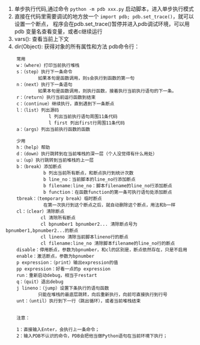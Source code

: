 1. 单步执行代码,通过命令 `python -m pdb xxx.py` 启动脚本，进入单步执行模式
2. 直接在代码里需要调试的地方放一个 `import pdb; pdb.set_trace()`，就可以设置一个断点， 
程序会在pdb.set_trace()暂停并进入pdb调试环境，可以用pdb 变量名查看变量，或者c继续运行    
3. vars(): 查看当前上下文
4. dir(Object): 获得对象的所有属性和方法
pdb命令行：
```
    常用
    w：（where）打印当前执行堆栈
    s：（step）执行下一条命令
            如果本句是函数调用，则s会执行到函数的第一句
    n：（next）执行下一条语句
            如果本句是函数调用，则执行函数，接着执行当前执行语句的下一条。
    r：（return）执行当前运行函数到结束
    c：（continue）继续执行，直到遇到下一条断点
    l：（list）列出源码
                l 列出当前执行语句周围11条代码
                l first 列出first行周围11条代码
    a：（args）列出当前执行函数的函数
    
    少用
    h：（help）帮助
    d：（down）执行跳转到在当前堆栈的深一层（个人没觉得有什么用处）
    u：（up）执行跳转到当前堆栈的上一层
    b：（break）添加断点
              b 列出当前所有断点，和断点执行到统计次数
              b line_no：当前脚本的line_no行添加断点
              b filename:line_no：脚本filename的line_no行添加断点
              b function：在函数function的第一条可执行语句处添加断点
    tbreak：（temporary break）临时断点
              在第一次执行到这个断点之后，就自动删除这个断点，用法和b一样
    cl：（clear）清除断点
             cl 清除所有断点
             cl bpnumber1 bpnumber2... 清除断点号为bpnumber1,bpnumber2...的断点
             cl lineno 清除当前脚本lineno行的断点
             cl filename:line_no 清除脚本filename的line_no行的断点
    disable：停用断点，参数为bpnumber，和cl的区别是，断点依然存在，只是不启用
    enable：激活断点，参数为bpnumber
    p expression：（print）输出expression的值
    pp expression：好看一点的p expression
    run：重新启动debug，相当于restart
    q：（quit）退出debug
    j lineno：（jump）设置下条执行的语句函数
            只能在堆栈的最底层跳转，向后重新执行，向前可直接执行到行号
    unt：（until）执行到下一行（跳出循环），或者当前堆栈结束
 
 
    注意：

    1：直接输入Enter，会执行上一条命令；
    2：输入PDB不认识的命令，PDB会把他当做Python语句在当前环境下执行；
```
